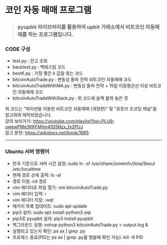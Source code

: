 # 코인 자동 매매 프로그램 
> ### pyupbit 라이브러리를 활용하여 upbit 거래소에서 비트코인 자동매매를 하는 프로그램입니다.   

### CODE 구성  
* test.py : 잔고 조회    
* backtest.py : 백테스팅 코드    
* bestK.py : 가장 좋은 k 값을 찾는 코드   
* bitcoinAutoTrade.py : 변동성 돌파 전략 비트코인 자동매매 코드   
* bitcoinAutoTradeWithMA.py : 변동성 돌파 전략 + 15일 이동평균선 이상 비트코인 자동매매 코드    
* bitcoinAutoTradeWithSlack.py : 위 코드에 슬랙 붙여 놓은 것   


위 코드는 "파이썬을 이용한 비트코인 자동매매 (개정판)" 및 "유튜브 조코딩 채널"을 참고하여 제작되었습니다.   
강의 보러가기: https://youtube.com/playlist?list=PLU9-uwewPMe3KKFMiIm41D5Nzx_fx2PUJ   
참고 문헌: https://wikidocs.net/book/1665   

---------
### Ubuntu 서버 명령어  

* 한국 기준으로 서버 시간 설정: sudo ln -sf /usr/share/zoneinfo/Asia/Seoul /etc/localtime  
* 현재 경로 상세 출력: ls -al   
* 경로 이동: cd 경로   
* vim 에디터로 파일 열기: vim bitcoinAutoTrade.py   
* vim 에디터 입력: i   
* vim 에디터 저장: :wq!   
* 패키지 목록 업데이트: sudo apt update   
* pip3 설치: sudo apt install python3-pip   
* pip3로 pyupbit 설치: pip3 install pyupbit   
* 백그라운드 실행: nohup python3 bitcoinAutoTrade.py > output.log &   
* 실행되고 있는지 확인: ps ax | grep .py   
* 프로세스 종료(PID는 ps ax | grep .py를 했을때 확인 가능): kill -9 PID   
